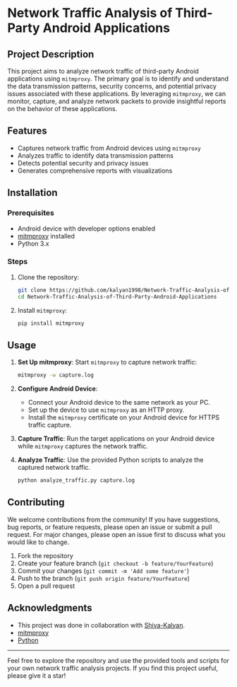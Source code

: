 # Network Traffic Analysis of Third-Party Android Applications

## Project Description

This project aims to analyze network traffic of third-party Android applications using `mitmproxy`. The primary goal is to identify and understand the data transmission patterns, security concerns, and potential privacy issues associated with these applications. By leveraging `mitmproxy`, we can monitor, capture, and analyze network packets to provide insightful reports on the behavior of these applications.

## Features

- Captures network traffic from Android devices using `mitmproxy`
- Analyzes traffic to identify data transmission patterns
- Detects potential security and privacy issues
- Generates comprehensive reports with visualizations

## Installation

### Prerequisites

- Android device with developer options enabled
- [mitmproxy](https://mitmproxy.org/) installed
- Python 3.x

### Steps

1. Clone the repository:
    ```bash
    git clone https://github.com/kalyan1998/Network-Traffic-Analysis-of-Third-Party-Android-Applications.git
    cd Network-Traffic-Analysis-of-Third-Party-Android-Applications
    ```

2. Install `mitmproxy`:
    ```bash
    pip install mitmproxy
    ```

## Usage

1. **Set Up mitmproxy**: Start `mitmproxy` to capture network traffic:
    ```bash
    mitmproxy -w capture.log
    ```

2. **Configure Android Device**: 
    - Connect your Android device to the same network as your PC.
    - Set up the device to use `mitmproxy` as an HTTP proxy.
    - Install the `mitmproxy` certificate on your Android device for HTTPS traffic capture.

3. **Capture Traffic**: Run the target applications on your Android device while `mitmproxy` captures the network traffic.

4. **Analyze Traffic**: Use the provided Python scripts to analyze the captured network traffic.
    ```bash
    python analyze_traffic.py capture.log
    ```

## Contributing

We welcome contributions from the community! If you have suggestions, bug reports, or feature requests, please open an issue or submit a pull request. For major changes, please open an issue first to discuss what you would like to change.

1. Fork the repository
2. Create your feature branch (`git checkout -b feature/YourFeature`)
3. Commit your changes (`git commit -m 'Add some feature'`)
4. Push to the branch (`git push origin feature/YourFeature`)
5. Open a pull request


## Acknowledgments

- This project was done in collaboration with [Shiva-Kalyan](https://github.com/kalyan1998).
- [mitmproxy](https://mitmproxy.org/)
- [Python](https://www.python.org/)

---

Feel free to explore the repository and use the provided tools and scripts for your own network traffic analysis projects. If you find this project useful, please give it a star!
